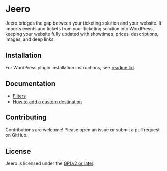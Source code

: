  # Jeero

 Jeero bridges the gap between your ticketing solution and your website. It imports events and tickets from your ticketing solution into WordPress, keeping your website fully updated with showtimes, prices, descriptions, images, and deep links.

 ## Installation

 For WordPress plugin installation instructions, see [readme.txt](readme.txt).

 ## Documentation

 - [Filters](docs/filters.md)
 - [How to add a custom destination](docs/how-to-add-a-custom-destination.md)

 ## Contributing

 Contributions are welcome! Please open an issue or submit a pull request on GitHub.

 ## License

 Jeero is licensed under the [GPLv2 or later](https://www.gnu.org/licenses/gpl-2.0.html).